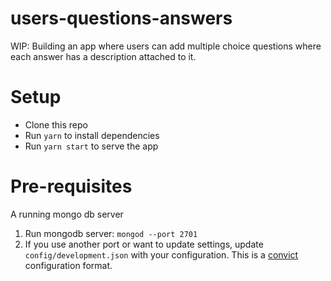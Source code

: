# users-questions-answers

WIP: Building an app where users can add multiple choice questions where each answer has a description attached to it. 

# Setup 

- Clone this repo
- Run `yarn` to install dependencies
- Run `yarn start` to serve the app

# Pre-requisites 

A running mongo db server

1. Run mongodb server: `mongod --port 2701`  
2. If you use another port or want to update settings, update `config/development.json` with your configuration. This is a [convict](https://github.com/mozilla/node-convict) configuration format.